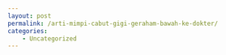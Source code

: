 ```yaml
---
layout: post
permalink: /arti-mimpi-cabut-gigi-geraham-bawah-ke-dokter/
categories:
    - Uncategorized
---
```


